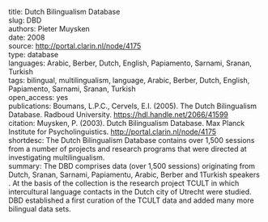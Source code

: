 title: Dutch Bilingualism Database  
slug: DBD  
authors: Pieter Muysken  
date: 2008  
source: http://portal.clarin.nl/node/4175  
type: database  
languages: Arabic, Berber, Dutch, English, Papiamento, Sarnami, Sranan, Turkish    
tags: bilingual, multilingualism, language, Arabic, Berber, Dutch, English, Papiamento, Sarnami, Sranan, Turkish  
open_access: yes  
publications: Boumans, L.P.C., Cervels, E.I. (2005). The Dutch Bilingualism Database. Radboud University. https://hdl.handle.net/2066/41599  
citation: Muysken, P. (2003). Dutch Bilingualism Database. Max Planck Institute for Psycholinguistics. http://portal.clarin.nl/node/4175  
shortdesc: The Dutch Bilingualism Database contains over 1,500 sessions from a number of projects and research programs that were directed at investigating multilingualism.  
summary: The DBD comprises data (over 1,500 sessions) originating from Dutch, Sranan, Sarnami, Papiamentu, Arabic, Berber and 1Turkish speakers . At the basis of the collection is the research project TCULT in which intercultural language contacts in the Dutch city of Utrecht were studied. DBD established a first curation of the TCULT data and added many more bilingual data sets.  
